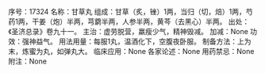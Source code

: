 序号：17324
名称：甘草丸
组成：甘草（炙，锉）1两，当归（切，焙）1两，芍药1两，干姜（炮）半两，芎藭半两，人参半两，黄芩（去黑心）半两。
出处：《圣济总录》卷九十一。
主治：虚劳脱营，羸瘦少气，精神毁减。
加减：None
功效：强神益气。
用法用量：每服1丸，温酒化下，空腹夜卧服。
制备方法：上为末，炼蜜为丸，如弹丸大。
临床应用：None
各家论述：None
用药禁忌：None
附注：None
